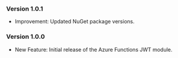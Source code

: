 ### Version 1.0.1

- Improvement: Updated NuGet package versions.

### Version 1.0.0

- New Feature: Initial release of the Azure Functions JWT module.

